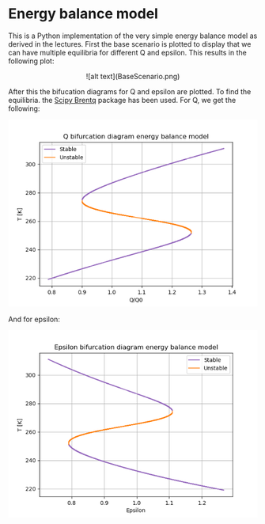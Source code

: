 # Energy balance model
This is a Python implementation of the very simple energy balance model as derived in the lectures. First the base scenario is plotted to display that we can have multiple equilibria for different Q and epsilon. This results in the following plot:

<center>
![alt text](BaseScenario.png)
</center>

After this the bifucation diagrams for Q and epsilon are plotted. To find the equilibria. the [Scipy Brentq](https://docs.scipy.org/doc/scipy/reference/generated/scipy.optimize.brentq.html) package has been used. For Q, we get the following:

![alt text](Q_Bifurcation.png)

And for epsilon:

![alt text](eps_Bifurcation.png)
